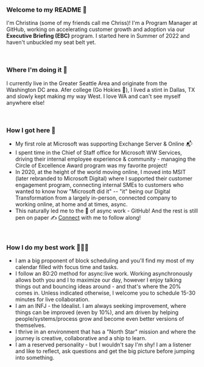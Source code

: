 ### Welcome to my README 👋 

I'm Christina (some of my friends call me Chriss)! I'm a Program Manager at GitHub, working on accelerating customer growth and adoption via our **Executive Briefing (EBC)** program. I started here in Summer of 2022 and haven't unbuckled my seat belt yet.

<br> 

### Where I'm doing it 📌 
I currently live in the Greater Seattle Area and originate from the Washington DC area. Afer college (Go Hokies 🦃), I lived a stint in Dallas, TX and slowly kept making my way West. I love WA and can't see myself anywhere else!

<br> 

### How I got here 🚀
- My first role at Microsoft was supporting Exchange Server & Online 📬
- I spent time in the Chief of Staff office for Microsoft WW Services, driving their internal employee experience & community - managing the Circle of Excellence Award program was my favorite project!
- In 2020, at the height of the world moving online, I moved into MSIT (later rebranded to Microsoft Digital) where I supported their customer engagement program, connecting internal SMEs to customers who wanted to know how "Microsoft did it" -- "it" being our Digital Transformation from a largely in-person, connected company to working online, at home and at times, async.
- This naturally led me to the 👑 of async work - GitHub! And the rest is still pen on paper ✍️ [Connect](https://www.linkedin.com/in/chrissnl/) with me to follow along!
<br> 

### How I do my best work 👩🏻‍💻 
- I am a big proponent of block scheduling and you'll find my most of my calendar filled with focus time and tasks.
- I follow an 80:20 method for async:live work. Working asynchronously allows both you and I to maximize our day, however I enjoy talking things out and bouncing ideas around - and that's where the 20% comes in. Unless indicated otherwise, I welcome you to schedule 15-30 minutes for live collaboration.
- I am an INFJ - the Idealist. I am always seeking improvement, where things can be improved (even by 10%), and am driven by helping people/systems/process grow and become even better versions of themselves. 
- I thrive in an environment that has a "North Star" mission and where the journey is creative, collaborative and a ship to learn.
- I am a reserved personality - but I wouldn't say I'm shy! I am a listener and like to reflect, ask questions and get the big picture before jumping into something.


<!--
**chrissnl/chrissnl** is a ✨ _special_ ✨ repository because its `README.md` (this file) appears on your GitHub profile.

Here are some ideas to get you started:

- 🔭 I’m currently working on ...
- 🌱 I’m currently learning ...
- 👯 I’m looking to collaborate on ...
- 🤔 I’m looking for help with ...
- 💬 Ask me about ...
- 📫 How to reach me: ...
- 😄 Pronouns: ...
- ⚡ Fun fact: ...
-->
